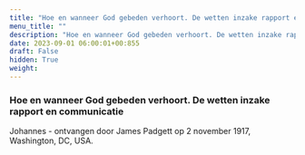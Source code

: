 ```yaml
---
title: "Hoe en wanneer God gebeden verhoort. De wetten inzake rapport en communicatie"
menu_title: ""
description: "Hoe en wanneer God gebeden verhoort. De wetten inzake rapport en communicatie"
date: 2023-09-01 06:00:01+00:855
draft: False
hidden: True
weight:
---
```

### Hoe en wanneer God gebeden verhoort. De wetten inzake rapport en communicatie

Johannes - ontvangen door James Padgett op 2 november 1917, Washington, DC, USA.
